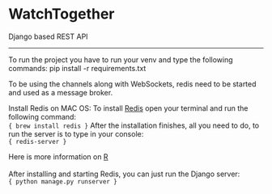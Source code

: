 WatchTogether
===============

Django based REST API
___________________________

To run the project you have to run your venv and type the following commands:
    pip install -r requirements.txt

To be using the channels along with WebSockets, redis need to be started and used as a message broker.

Install Redis on MAC OS:
    To install [Redis](https://redis.io/docs/install/install-redis/install-redis-on-mac-os/) open your terminal and run the following command:\
    ```
    {
      brew install redis
    }
    ```
    After the installation finishes, all you need to do, to run the server is to type in your console:\
    ```
    {
      redis-server
    }
    ```
     
Here is more information on [R](https://redis.io/docs/about/)\
\
After installing and starting Redis, you can just run the Django server:\
    ```
    {
      python manage.py runserver
    }
    ```
